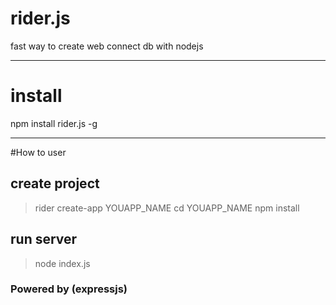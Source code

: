 # rider.js
fast way to create web connect db with nodejs 

------------------

# install
npm install rider.js -g

------------------ 
#How to user

## create project 
> rider create-app YOUAPP_NAME
> cd YOUAPP_NAME
> npm install 

## run server
> node index.js


### Powered by (expressjs)
